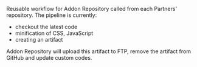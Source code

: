 Reusable workflow for Addon Repository called from each Partners' repository. The pipeline is currently:
- checkout the latest code
- minification of CSS, JavaScript
- creating an artifact

Addon Repository will upload this artifact to FTP, remove the artifact from GitHub and update custom codes.